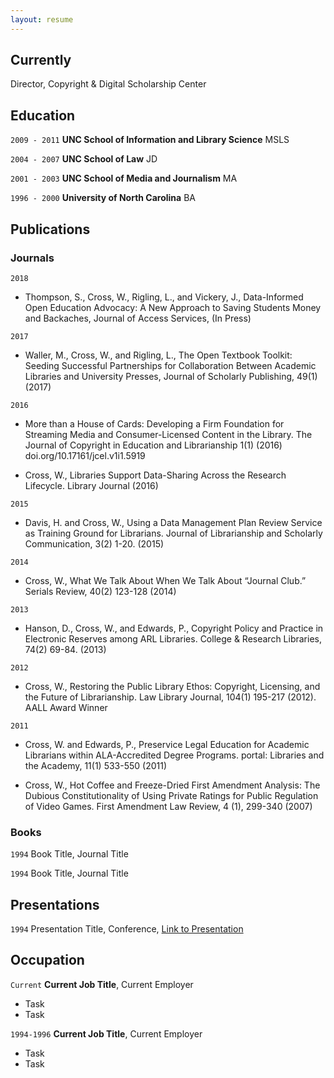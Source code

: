 ```yaml
---
layout: resume
---
```

## Currently

Director, Copyright & Digital Scholarship Center

## Education

`2009 - 2011`
__UNC School of Information and Library Science__
MSLS

`2004 - 2007`
__UNC School of Law__
JD 

`2001 - 2003`
__UNC School of Media and Journalism__
MA 

`1996 - 2000`
__University of North Carolina__
BA

## Publications

<!-- A list is also available [online](http://scholar.google.co.uk/citations?user=LTOTl0YAAAAJ) -->

### Journals

`2018`
- Thompson, S., Cross, W., Rigling, L., and Vickery, J., Data-Informed Open Education Advocacy: A New Approach to Saving Students Money and Backaches, Journal of Access Services, (In Press)

`2017`
- Waller, M., Cross, W., and Rigling, L., The Open Textbook Toolkit: Seeding Successful Partnerships for Collaboration Between Academic Libraries and University Presses, Journal of Scholarly Publishing, 49(1) (2017)

`2016`
- More than a House of Cards: Developing a Firm Foundation for Streaming Media and Consumer-Licensed Content in the Library. The Journal of Copyright in Education and Librarianship 1(1) (2016) doi.org/10.17161/jcel.v1i1.5919

- Cross, W., Libraries Support Data-Sharing Across the Research Lifecycle. Library Journal (2016)

`2015`
- Davis, H. and Cross, W., Using a Data Management Plan Review Service as Training Ground for Librarians. Journal of Librarianship and Scholarly Communication, 3(2) 1-20. (2015)

`2014`
- Cross, W., What We Talk About When We Talk About “Journal Club.” Serials Review, 40(2) 123-128 (2014)

`2013`
- Hanson, D., Cross, W., and Edwards, P., Copyright Policy and Practice in Electronic Reserves among ARL Libraries. College & Research Libraries, 74(2) 69-84. (2013)

`2012`
- Cross, W., Restoring the Public Library Ethos: Copyright, Licensing, and the Future of Librarianship. Law Library Journal, 104(1) 195-217 (2012). AALL Award Winner

`2011`
- Cross, W. and Edwards, P., Preservice Legal Education for Academic Librarians within ALA-Accredited Degree Programs. portal: Libraries and the Academy, 11(1) 533-550 (2011)

- Cross, W., Hot Coffee and Freeze-Dried First Amendment Analysis: The Dubious Constitutionality of Using Private Ratings for Public Regulation of Video Games. First Amendment Law Review, 4 (1), 299-340 (2007)

### Books

`1994`
Book Title, Journal Title

`1994`
Book Title, Journal Title


## Presentations

`1994`
Presentation Title, Conference, <a href="http://MyWebsite.tld/presentation1">Link to Presentation</a>


## Occupation

`Current`
__Current Job Title__, Current Employer 

- Task
- Task

`1994-1996`
__Current Job Title__, Current Employer 

- Task
- Task



<!-- ### Footer

Last updated: May 2013 -->


